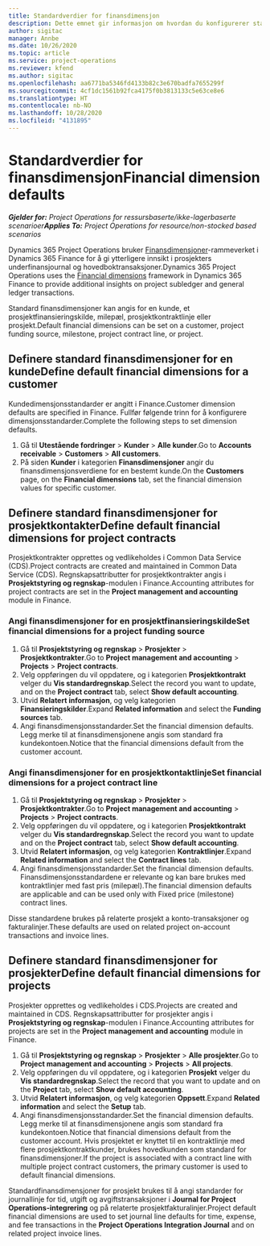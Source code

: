 ```yaml
---
title: Standardverdier for finansdimensjon
description: Dette emnet gir informasjon om hvordan du konfigurerer standardverdier for finansdimensjon.
author: sigitac
manager: Annbe
ms.date: 10/26/2020
ms.topic: article
ms.service: project-operations
ms.reviewer: kfend
ms.author: sigitac
ms.openlocfilehash: aa6771ba5346fd4133b82c3e670badfa7655299f
ms.sourcegitcommit: 4cf1dc1561b92fca4175f0b3813133c5e63ce8e6
ms.translationtype: HT
ms.contentlocale: nb-NO
ms.lasthandoff: 10/28/2020
ms.locfileid: "4131895"
---
```

# <a name="financial-dimension-defaults"></a><span data-ttu-id="eeb78-103">Standardverdier for finansdimensjon</span><span class="sxs-lookup"><span data-stu-id="eeb78-103">Financial dimension defaults</span></span>

<span data-ttu-id="eeb78-104">_**Gjelder for:** Project Operations for ressursbaserte/ikke-lagerbaserte scenarioer_</span><span class="sxs-lookup"><span data-stu-id="eeb78-104">_**Applies To:** Project Operations for resource/non-stocked based scenarios_</span></span>

<span data-ttu-id="eeb78-105">Dynamics 365 Project Operations bruker [Finansdimensjoner](https://docs.microsoft.com/dynamics365/finance/general-ledger/financial-dimensions)-rammeverket i Dynamics 365 Finance for å gi ytterligere innsikt i prosjekters underfinansjournal og hovedboktransaksjoner.</span><span class="sxs-lookup"><span data-stu-id="eeb78-105">Dynamics 365 Project Operations uses the [Financial dimensions](https://docs.microsoft.com/dynamics365/finance/general-ledger/financial-dimensions) framework in Dynamics 365 Finance to provide additional insights on project subledger and general ledger transactions.</span></span>

<span data-ttu-id="eeb78-106">Standard finansdimensjoner kan angis for en kunde, et prosjektfinansieringskilde, milepæl, prosjektkontraktlinje eller prosjekt.</span><span class="sxs-lookup"><span data-stu-id="eeb78-106">Default financial dimensions can be set on a customer, project funding source, milestone, project contract line, or project.</span></span>

## <a name="define-default-financial-dimensions-for-a-customer"></a><span data-ttu-id="eeb78-107">Definere standard finansdimensjoner for en kunde</span><span class="sxs-lookup"><span data-stu-id="eeb78-107">Define default financial dimensions for a customer</span></span>

<span data-ttu-id="eeb78-108">Kundedimensjonsstandarder er angitt i Finance.</span><span class="sxs-lookup"><span data-stu-id="eeb78-108">Customer dimension defaults are specified in Finance.</span></span> <span data-ttu-id="eeb78-109">Fullfør følgende trinn for å konfigurere dimensjonsstandarder.</span><span class="sxs-lookup"><span data-stu-id="eeb78-109">Complete the following steps to set dimension defaults.</span></span>

1. <span data-ttu-id="eeb78-110">Gå til **Utestående fordringer** > **Kunder** > **Alle kunder**.</span><span class="sxs-lookup"><span data-stu-id="eeb78-110">Go to **Accounts receivable** > **Customers** > **All customers**.</span></span>
2. <span data-ttu-id="eeb78-111">På siden **Kunder** i kategorien **Finansdimensjoner** angir du finansdimensjonsverdiene for en bestemt kunde.</span><span class="sxs-lookup"><span data-stu-id="eeb78-111">On the **Customers** page, on the **Financial dimensions** tab, set the financial dimension values for specific customer.</span></span>

## <a name="define-default-financial-dimensions-for-project-contracts"></a><span data-ttu-id="eeb78-112">Definere standard finansdimensjoner for prosjektkontakter</span><span class="sxs-lookup"><span data-stu-id="eeb78-112">Define default financial dimensions for project contracts</span></span>

<span data-ttu-id="eeb78-113">Prosjektkontrakter opprettes og vedlikeholdes i Common Data Service (CDS).</span><span class="sxs-lookup"><span data-stu-id="eeb78-113">Project contracts are created and maintained in Common Data Service (CDS).</span></span> <span data-ttu-id="eeb78-114">Regnskapsattributter for prosjektkontrakter angis i **Prosjektstyring og regnskap**-modulen i Finance.</span><span class="sxs-lookup"><span data-stu-id="eeb78-114">Accounting attributes for project contracts are set in the **Project management and accounting** module in Finance.</span></span>

### <a name="set-financial-dimensions-for-a-project-funding-source"></a><span data-ttu-id="eeb78-115">Angi finansdimensjoner for en prosjektfinansieringskilde</span><span class="sxs-lookup"><span data-stu-id="eeb78-115">Set financial dimensions for a project funding source</span></span>

1. <span data-ttu-id="eeb78-116">Gå til **Prosjektstyring og regnskap** > **Prosjekter** > **Prosjektkontrakter**.</span><span class="sxs-lookup"><span data-stu-id="eeb78-116">Go to **Project management and accounting** > **Projects** > **Project contracts**.</span></span>
2. <span data-ttu-id="eeb78-117">Velg oppføringen du vil oppdatere, og i kategorien **Prosjektkontrakt** velger du **Vis standardregnskap**.</span><span class="sxs-lookup"><span data-stu-id="eeb78-117">Select the record you want to update, and on the **Project contract** tab, select **Show default accounting**.</span></span>
3. <span data-ttu-id="eeb78-118">Utvid **Relatert informasjon**, og velg kategorien **Finansieringskilder**.</span><span class="sxs-lookup"><span data-stu-id="eeb78-118">Expand **Related information** and select the **Funding sources** tab.</span></span>
4. <span data-ttu-id="eeb78-119">Angi finansdimensjonsstandarder.</span><span class="sxs-lookup"><span data-stu-id="eeb78-119">Set the financial dimension defaults.</span></span> <span data-ttu-id="eeb78-120">Legg merke til at finansdimensjonene angis som standard fra kundekontoen.</span><span class="sxs-lookup"><span data-stu-id="eeb78-120">Notice that the financial dimensions default from the customer account.</span></span>

### <a name="set-financial-dimensions-for-a-project-contract-line"></a><span data-ttu-id="eeb78-121">Angi finansdimensjoner for en prosjektkontaktlinje</span><span class="sxs-lookup"><span data-stu-id="eeb78-121">Set financial dimensions for a project contract line</span></span>

1. <span data-ttu-id="eeb78-122">Gå til **Prosjektstyring og regnskap** > **Prosjekter** > **Prosjektkontrakter**.</span><span class="sxs-lookup"><span data-stu-id="eeb78-122">Go to **Project management and accounting** > **Projects** > **Project contracts**.</span></span>
2. <span data-ttu-id="eeb78-123">Velg oppføringen du vil oppdatere, og i kategorien **Prosjektkontrakt** velger du **Vis standardregnskap**.</span><span class="sxs-lookup"><span data-stu-id="eeb78-123">Select the record you want to update and on the **Project contract** tab, select **Show default accounting**.</span></span>
3. <span data-ttu-id="eeb78-124">Utvid **Relatert informasjon**, og velg kategorien **Kontraktlinjer**.</span><span class="sxs-lookup"><span data-stu-id="eeb78-124">Expand **Related information** and select the **Contract lines** tab.</span></span>
4. <span data-ttu-id="eeb78-125">Angi finansdimensjonsstandarder.</span><span class="sxs-lookup"><span data-stu-id="eeb78-125">Set the financial dimension defaults.</span></span> <span data-ttu-id="eeb78-126">Finansdimensjonsstandardene er relevante og kan bare brukes med kontraktlinjer med fast pris (milepæl).</span><span class="sxs-lookup"><span data-stu-id="eeb78-126">The financial dimension defaults are applicable and can be used only with Fixed price (milestone) contract lines.</span></span>

<span data-ttu-id="eeb78-127">Disse standardene brukes på relaterte prosjekt a konto-transaksjoner og fakturalinjer.</span><span class="sxs-lookup"><span data-stu-id="eeb78-127">These defaults are used on related project on-account transactions and invoice lines.</span></span>

## <a name="define-default-financial-dimensions-for-projects"></a><span data-ttu-id="eeb78-128">Definere standard finansdimensjoner for prosjekter</span><span class="sxs-lookup"><span data-stu-id="eeb78-128">Define default financial dimensions for projects</span></span>

<span data-ttu-id="eeb78-129">Prosjekter opprettes og vedlikeholdes i CDS.</span><span class="sxs-lookup"><span data-stu-id="eeb78-129">Projects are created and maintained in CDS.</span></span> <span data-ttu-id="eeb78-130">Regnskapsattributter for prosjekter angis i **Prosjektstyring og regnskap**-modulen i Finance.</span><span class="sxs-lookup"><span data-stu-id="eeb78-130">Accounting attributes for projects are set in the **Project management and accounting** module in Finance.</span></span>

1. <span data-ttu-id="eeb78-131">Gå til **Prosjektstyring og regnskap** > **Prosjekter** > **Alle prosjekter**.</span><span class="sxs-lookup"><span data-stu-id="eeb78-131">Go to **Project management and accounting** > **Projects** > **All projects**.</span></span>
2. <span data-ttu-id="eeb78-132">Velg oppføringen du vil oppdatere, og i kategorien **Prosjekt** velger du **Vis standardregnskap**.</span><span class="sxs-lookup"><span data-stu-id="eeb78-132">Select the record that you want to update and on the **Project** tab, select **Show default accounting**.</span></span>
3. <span data-ttu-id="eeb78-133">Utvid **Relatert informasjon**, og velg kategorien **Oppsett**.</span><span class="sxs-lookup"><span data-stu-id="eeb78-133">Expand **Related information** and select the **Setup** tab.</span></span>
4. <span data-ttu-id="eeb78-134">Angi finansdimensjonsstandarder.</span><span class="sxs-lookup"><span data-stu-id="eeb78-134">Set the financial dimension defaults.</span></span> <span data-ttu-id="eeb78-135">Legg merke til at finansdimensjonene angis som standard fra kundekontoen.</span><span class="sxs-lookup"><span data-stu-id="eeb78-135">Notice that financial dimensions default from the customer account.</span></span> <span data-ttu-id="eeb78-136">Hvis prosjektet er knyttet til en kontraktlinje med flere prosjektkontraktkunder, brukes hovedkunden som standard for finansdimensjoner.</span><span class="sxs-lookup"><span data-stu-id="eeb78-136">If the project is associated with a contract line with multiple project contract customers, the primary customer is used to default financial dimensions.</span></span>

<span data-ttu-id="eeb78-137">Standardfinansdimensjoner for prosjekt brukes til å angi standarder for journallinje for tid, utgift og avgiftstransaksjoner i **Journal for Project Operations-integrering** og på relaterte prosjektfakturalinjer.</span><span class="sxs-lookup"><span data-stu-id="eeb78-137">Project default financial dimensions are used to set journal line defaults for time, expense, and fee transactions in the **Project Operations Integration Journal** and on related project invoice lines.</span></span>
